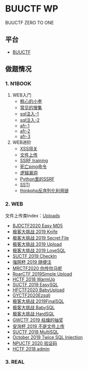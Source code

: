 # BUUCTF WP

BUUCTF ZERO TO ONE
## 平台
* [BUUCTF](https://buuoj.cn/challenges)

## 做题情况
### 1. N1BOOK
1. WEB入门
   - [粗心的小李](N1BOOK/[第一章%20web入门]粗心的小李.md)
   - [常见的搜集](N1BOOK/[第一章%20web入门]常见的搜集.md)
   - [sql注入-1](N1BOOK/[第一章%20web入门]sql注入-1.md)
   - [sql注入-2](N1BOOK/[第一章%20web入门]sql注入-2.md)
   - [afr-1](N1BOOK/[第一章%20web入门]afr-1.md)
   - [afr-2](N1BOOK/[第一章%20web入门]afr-2.md)
   - [afr-3](N1BOOK/[第一章%20web入门]afr-3.md)
2. WEB进阶
   - [XSS闯关](N1BOOK/[第二章%20web进阶]XSS闯关.md)
   - [文件上传](N1BOOK/[第二章%20web进阶]文件上传.md)
   - [SSRF training](N1BOOK/[第二章%20web进阶]SSRF%20Training.md)
   - [死亡ping命令](N1BOOK/[第二章%20web进阶]死亡ping命令.md)
   - [逻辑漏洞](N1BOOK/[第三章%20web进阶]逻辑漏洞.md)
   - [Python里的SSRF](N1BOOK/[第三章%20web进阶]Python里的SSRF.md)
   - [SSTI](N1BOOK/[第三章%20web进阶]SSTI.md)
   - [thinkphp反序列化利用链](N1BOOK/[第三章%20web进阶]thinkphp反序列化利用链.md)
### 2. WEB

文件上传类Index：[Uploads](WEB/Uploads.md)

- [BJDCTF2020 Easy MD5](WEB/[BJDCTF2020]Easy%20MD5.md)
- [极客大挑战 2019 Knife](WEB/[极客大挑战%202019]Knife.md)
- [极客大挑战 2019 Secret File](WEB/[极客大挑战%202019]Secret%20File.md)
- [极客大挑战 2019 Upload](WEB/[极客大挑战%202019]Upload.md)
- [极客大挑战 2019 LoveSQL](WEB/[极客大挑战%202019]LoveSQL.md)
- [SUCTF 2019 CheckIn](WEB/[SUCTF%202019]CheckIn.md)
- [强网杯 2019 随便注](WEB/[强网杯%202019]随便注.md)
- [MRCTF2020 你传你马呢](WEB/[MRCTF2020]你传你马呢.md)
- [RoarCTF 2019Simple Upload](WEB/[RoarCTF%202019]Simple%20Upload.md)
- [HCTF 2018 WarmUp](WEB/[HCTF%202018]WarmUp.md)
- [SUCTF 2019 EasySQL](WEB/[SUCTF%202019]EasySQL.md)
- [HFCTF2020 BabyUpload](WEB/[HFCTF2020]BabyUpload.md)
- [GYCTF2020Ezsqli](WEB/[GYCTF2020]Ezsqli.md)
- [极客大挑战 2019FinalSQL](WEB/[极客大挑战%202019]FinalSQL.md)
- [极客大挑战 BabySQL](WEB/[极客大挑战%202019]BabySQL.md)
- [极客大挑战 HardSQL](WEB/[极客大挑战%202019]HardSQL.md)
- [GWCTF 2019 枯燥的抽奖](WEB/[GWCTF%202019]枯燥的抽奖.md)
- [安洵杯 2019 不是文件上传](WEB/[安洵杯%202019]不是文件上传.md)
- [SUCTF 2018 MultiSQL](WEB/[SUCTF%202018]MultiSQL.md)
- [October 2019 Twice SQL Injection](WEB/October%202019%20Twice%20SQL%20Injection.md)
- [NPUCTF 2020 验证码](WEB/[NPUCTF2020]验证码.md)
- [HCTF 2018 admin](WEB/[[HCTF%202018]admin.md])
### 3. REAL


